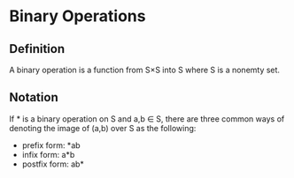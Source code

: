 # Binary Operations

## Definition

A binary operation is a function from S×S into S where S is a nonemty set.

## Notation

If * is a binary operation on S and a,b ∈ S, there are three common ways of denoting the image of (a,b) over S as the following:

- prefix form: *ab
- infix form: a*b
- postfix form: ab*